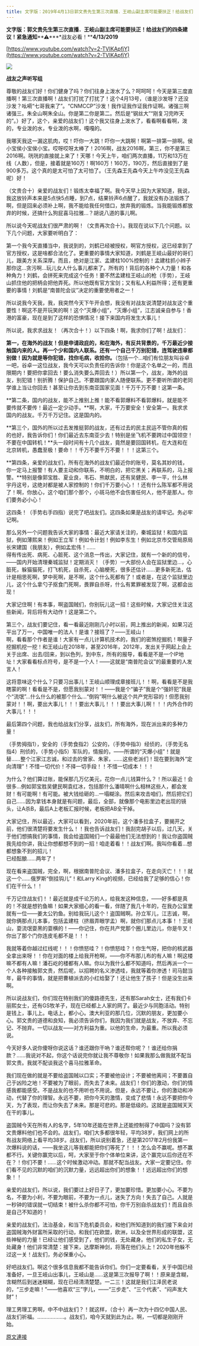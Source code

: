 ```yaml
---
title: 文字版：2019年4月13日郭文贵先生第三次直播．王岐山副主席可能要扶正！给战友们的四条建议！紧急通知⚠️战友必看！
---
```


**文字版：郭文贵先生第三次直播．王岐山副主席可能要扶正！给战友们的四条建议！紧急通知****⚠****️战友必看！****4/13/2019**


[https://www.youtube.com/watch?v=2-TVIKApfjY](https://www.youtube.com/watch?v=2-TVIKApfjY)

[![](https://2.bp.blogspot.com/-9lYaDk8qjd4/XLLFB5c4OwI/AAAAAAAABhk/ayOlxsGDBiYM7ILVbdP6VsztnDNH_QO5wCLcBGAs/s400/111.PNG)](https://2.bp.blogspot.com/-9lYaDk8qjd4/XLLFB5c4OwI/AAAAAAAABhk/ayOlxsGDBiYM7ILVbdP6VsztnDNH_QO5wCLcBGAs/s1600/111.PNG)

**战友之声听写组**


尊敬的战友们好！你们健身了吗？你们往身上泼水了么？呵呵呵！今天是第三度直播啊！第三次直播啊！战友们打扰了打扰了！这个4月13号，（谁是沙发呀？还没沙发？吆嗬“七哥我来了”。“CNMCCP”沙发！我作证我作证我作证啊。诸强三啊诸强三。朱全山啊朱全山。你是第二你是第二。然后是“钢丝大”“刚复习完昨天的”。）好了，这个，亲爱的战友们！这个我又往身上泼水了，看看啊看看啊，泼的，专业泼的水，专业泼的水啊，嘎嘎的。


我哪天我这一漏这肌肉，哎！吓你一大跳！吓你一大跳啊！啊第一排第一排啊。侯小宝侯小宝侯小宝。哎呀哎呀太棒了！2016啊，战友2016啊，第三，你不是第三2016啊。咣咣的直接就上来了！天哪！今天上午，咱们两次直播，11万和13万在线（人数），但是，接着就是160万！啊160万！160万，190万，然后直接到了是900多万。这个真的是太可怕了太可怕了。（王先森王先森今天上午咋没见王先森呢）好！


（文贵合十）亲爱的战友们！锻炼太幸福了啊。我今天早上因为大家知道，我说，我这放铃声本来是5点快5点睡，到7点，结果铃声6点醒了，我就没有办法锻炼了啊，但是回来必须补上啊，我不能给我任何借口，放弃我的锻炼。当我能锻炼都放弃的时候，还搞什么狗屁喜马拉雅…？胡说八道的事儿啊。


所以说今天呢战友们很严肃的啊！（文贵再次合十）。我现在说以下几个问题。以下几个问题，大家要听明白了：


第一个我今天直播当中，我说到的，刘鹤已经被授权，啊官方授权，这已经拿到了官方授权，这是啥都合法化了。更重要的事情大家知道，刘鹤是王岐山最好的哥们儿，跟美方关系深厚。而且，绝对是江家、孟建柱100%控制的！孟建柱抓小辫子那你这…贪污啊…玩儿女人什么事儿都来了。所有的！背后的各种个人力量！和各种角力！刘鹤，会拼死来完成这个任务！要不然孟建柱王岐山的枪（手势），王岐山抓住他的把柄会把他弄死。所以他既有官方宝剑；又有私人利益所得；还有更重要的事情！刘鹤是“南普陀会议”决定的重要使用者之一！


所以说我今天我，我，我突然今天下午开会想，我没有对战友说清楚对战友这个重要性！啊这不是开玩笑的啊！这个“灭爆小组”，“灭爆小组”，江志诚亲自参与！香港的富豪，现在是到了这样的恐惧情况！接下来国内将发生大事儿！


所以说，我求求战友！（再次合十！）以下四条！啊，我求你们了啊！战友们：


**第一，在海外的战友！但是申请政庇的，和在海外，有反共背景的，千万最近少接触国内来的人。再一个少和国内人联系。还有一个自己千万别犯错，连驾驶违章都别做！因为就是等你犯错，找你毛病，收拾你。**（包括一个…咱们有位朋友叫谷卓一吧，谷卓一这位战友，我今天可以负责任的告诉你！你是这个名单之一的，而且限期内！要把你拿回去！要么消失要么弄回去！）所以第一个，战友，海外的战友，别犯错！别折腾！保护自己。不要跟国内家人随便联系。更不要听所谓的老同学谁上当让你回去！甚至让你去到东南亚国家见面！千万千万不要！这第一条。


**第二条，国内的战友，能不上推别上推！能不看郭爆料不看郭爆料，就是能不要传就不要传！最近一定少动手。**啊，大家，千万要安全！安全第一。我求求国内的战友。千万千万记住。这是国内的。


**第三个，国外的所以过去发推挺郭的战友，还有过去的民主民运不管你真的假的也好，我告诉你们！你们最近去东南亚少去！特别是坐飞机不要跨过中国领空！不要在中国转机！**头一段时间有十几个战友，竟然是要回国转机，在大连和在北京转机，愚蠢至极！要命！！千万不要千万不要！！！这第三个。


**第四条，亲爱的战友们，所有在海外的战友们最近你的账号，莫名其妙的钱，你一定马上报警！有人要主动和你联系，不明白的，把它黑关；再联系的，马上报警。**特别是像郭宝胜、夏业良，韦石、熊献民，还有吴健民、李一平，什么林宇丹这号，这绝对都是被人家控制的！你们千万要小心！！还有什么陈军都不用说了！啊，你放心，这个咱们那个那个，小斑马他不会伤害任何人，他不是那人。你们要务必小心！


这四条！（手势右手四指）说完了吧战友们。这四条如果是战友的请牢记。务必牢记啊。


那么另外一个问题我告诉大家的事情：最近大家请关注的，秦城监狱！和国内监狱，例如薄熙来！例如王立军！例如令计划！例如李东生！例如北京市交管局原局长宋建国（我朋友），例如孟宏伟！……<br>得有传出死、病死、心脏死、这个消息一传出，大家记住，就有一个新的的信号，——国内开始清理秦城监狱！定期消灭！（手势）一大部份人会在监狱里边…，心脏死，躲猫猫死，打飞机死，自杀死，心脑梗死，很多还估计……更多新死法，估计是相思死啊，梦中死啊，是不啊，这个什么死都有了！或者是，在这个监狱里边儿，这个什么拿勺子抠食门死啊，畏罪自杀呀，什么有累罪被发现了啊，这都会出现！


大家记住啊！有本事，啊盗国贼们，你别玩儿这一招！这些时候，大家记住关注这些新闻，背后将有大动作！这是第二个。


第三个，战友们要记住，看一看最近刚刚几小时以前，网上推出的新闻，如果习近平出了万一，中国唯一的法人！是谁？接班了？——王岐山！<br>啊，看看那个作者是谁！大家有一点儿计算机技术的，我们的密煞挖掘机！啊量子挖掘机挖一挖！和王岐山在2018年，甚至2016年，2012年，发出关于网起上会上关于出席、出去/回来，到以色列，到中东，所有的报导，看看是不是一个IP地址！大家看看标点符号，是不是一个人！——这就是“南普陀会议”的最重要的人发言人！


这将意味这个什么？只要习出事儿！王岐山顺理成章接班儿！！啊，看看是不是我瞎蒙的啊！看看是不是，但愿我别蒙对！！——我是个“骗子”我是个“强奸犯”我是个“流氓”…什么什么的被那个什么…“倒钩”啊什么被这个共产党形容的！但愿我别蒙对！！啊，要出大事儿！！！要出大事儿！！！要出大事儿啊！！！内外合作的大事儿！！！


最后第四个问题，我也给战友们分享，战友们，所有海外，现在派出来的多种力量！


（手势拇指1），安全的（手势食指2）公安的，（手势中指3）经侦的，（手势无名指4）刑侦的，（手势小指5）军队的，情报的，——所谓的“灭爆小组”！就是替……整个江家江志诚，和过去的曾家、朱家，……这些老派们！现在要到海外“定向清理”！不惜一切代价！不择一切手段！！不惜一切成本！！！


为什么？他们算过账，能保那几万亿美元，花你一点儿钱算什么？！所以最近！会很多…例如郭宝胜吴健民啊袁红冰，包括那什么潘晴啊什么相林这些人，都会发财！有可能啊！有可能。被大钱给砸的…一塌糊涂。然后来攻击咱们，然后把它们自己……因为拿钱本身就是有问题，最后，全部，就像那个电影里边老出现的镜头，让A杀B，最后A上老板汇报时候，老板把AB全干掉。


大家记住，所以最近，大家可以看到，2020年前，这个潘多拉盒子，要揭开之前，他们很清楚将要发生什么！！我也告诉战友们！我刮完胡子以后，过几天，关于他们想搞我们的事情，我会给盗国贼们一个最最他们无法想到的！我让你盗国贼我先给你讲，我让你想都想不到的一招！咱走着看！！战友们啊。我叫你看着…想都想象不到的招儿！<br>已经酝酿……两年了！


现在看来盗国贼，完全，啊，根据南普陀会议、潘多拉盒子，在走向灭亡！！！就这一个……俄罗斯“倒挂钩儿”！和Larry King的视频，已经给我了足够的信心！你们在干什么！！


千万记住战友们！！最近就是成千论万的人，给我发这种信息，——好多都是真的！不就是想钓鱼嘛！如果大家细心的看一看，伴随了我几十年的，在我办公室里就有一位——姜太公钓鱼。别给我玩儿这个！盗国贼啊。孙立军儿，江志诚，啊，就你俩那点儿本事，包括孟建柱（挤眉弄眼学孟）啊，就你们那点儿本事！！王岐山，耍流氓耍黑的耍横的！——你记住，你在共产党那个圈儿里边儿，你是牛叉！你出了那个门你连皮毛都不是！！！


我就等着你越过红线呢！！！你愤怒哇？！你愤怒哇？！你生气呀，把你的核武器全拿出来呀！！你在对面的楼上给我开枪啊，——你不布那儿布的有人嘛！啊这楼嘛不都有人嘛！潘石屹的楼都有人嘛。你以为我什么都不知道吗，然后再派一个一个人各种接触郭文贵，然后呢，以招聘的名义渗透哇，我就等着你渗透！司马懿当年，最牛的事情，就是把曹植派去的小红给娶了！还让他生了孩子！但是没生出来啊。


所以说战友们，你们现在特别我们的傻路德先生，还有那Sarah女士，还有我们卡丽熙女士，还有GS牧羊子，现在已经都上人家的网了。最近少与同胞活动。特别是钱上，事儿上。电话上，都小心。澳大利亚的那几位，沉默的朋友，更加要小心。郭文贵的道德和良知，我必须告诉你们，我因为我们就是战友，不放弃、不忘记、不抛弃。一切以战友——对方利益为重。以他的生命，为最重。所以我必须说。


今天好多人说你傻呀你说这话？谁还跟你干吶？谁还帮你呢？！谁还给你捐款？……我说对不起，你这个话说完你就让我不尊敬你！如果我那么做我就不配当郭文贵。我就不配谈我这个喜马拉雅革命。


我们现在做的就是不要给盗国贼以口实；不要被他设计；不要被他离间；不要置自己于凶险之地！不要被为了眼前，而失去了未来。战友们！你们的激动，你们的情感我都能感受。不是战友的也不用听也不用说。但是，永远不要让，你的激动和冲动，代替了你的理智。永远不要，把你今天的激情，变成了悲情！永远不要把你今天，为了表现，而让你失去了未来。那是可悲的。那是低级的。这就是盗国贼天天在干的事儿。


盗国贼今天在所有人的名字，5年10年还能在世界上还能控制得了中国吗？没有郭文贵爆料他们也不会的。战友们，咱们大多都很年轻，平均38岁，我们网上的所有战友网络上看平均38岁。战友们，所以说别着急，还是第2017年2月份我第一次爆料说的话，——我坐这儿等我都能把你们等死了！！！怎么会不赢呢。想不赢都不行。关键你赢完以后，呵，大家至于你个体单位来讲，这个赢完以后你还在不在？！你们不要！……这个时候激动冲动。那就不配当战友。大家一定要记住。你们看不见的沉默的咱们的沉默力量，远远超出你们的想象！！远远超出你们的想象！！


亲爱的战友们，所以说，我们要过上好日子了，更加要珍惜。更加要小心。不要为名，不要为小利，不要为眼前，不要为一点儿，迷失了方向！失去了自己。人就是一秒钟的错误就一切结束！被什么杀你都不可怕，你千万别自杀战友们！而且自杀是自己不知道的！


亲爱的战友们，法治基金，和当下危机委员会，和他们所知道到的我们接下来会对盗国贼海外财富所采取的行动，和我们在欧盟，欧洲，以及全世界形成的联盟，这些神秘的力量！已经让他们感受到了，他们的钱，无处藏身。他们的私生子女，无处藏身！他们非常清楚：接下来，达摩斯神剑，将落在他们头上！2020年他躲不过这一关！战友们，务必保重小心。


好吧战友们。啊这个很多信息我都不能告诉你们。你们一定要看看，关于中国已经准备好，一旦王岐山出事儿，王岐山是……这是第三次报导了啊！！原来是含糊，含糊然后到迷迷糊糊，现在已经清清楚楚。一二三！这就是我们江泽民老说的，“三步走嘛！”——他喜欢“三”字儿，——“三步走”、“三个代表”、“闷声发大财”！


理工男理工男啊，中不中战友们？！就这样，（合十）再一次为十四亿中国人民、战友们祈福。………………。战友们，咱今天就到此为止。啊，一切都是刚刚开始。

[原文連接](http://littleantvoice.blogspot.com/2019/04/blog-post.html)